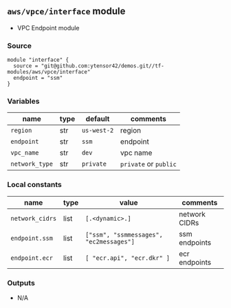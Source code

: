 ## `aws/vpce/interface` module

- VPC Endpoint module

### Source
  ```
  module "interface" {
    source = "git@github.com:ytensor42/demos.git//tf-modules/aws/vpce/interface"
    endpoint = "ssm"
  }
  ```

### Variables

  |name|type|default|comments|
  |---|---|---|---|
  |`region`|str|`us-west-2`|region|
  |`endpoint`|str|`ssm`|endpoint|
  |`vpc_name`|str|`dev`|vpc name|
  |`network_type`|str|`private`|`private` or `public`|


### Local constants

  |name|type|value|comments|
  |----|----|-----|--------|
  |`network_cidrs`|list|`[.<dynamic>.]`|network CIDRs|
  |`endpoint.ssm`|list|`["ssm", "ssmmessages", "ec2messages"]`|ssm endpoints|
  |`endpoint.ecr`|list|`[ "ecr.api", "ecr.dkr" ]`|ecr endpoints|

### Outputs

  - N/A